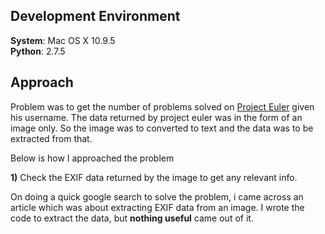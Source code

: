 ## Development Environment

**System**:	Mac OS X 10.9.5    
**Python**: 2.7.5

## Approach  

Problem was to get the number of problems solved on [Project Euler](https://www.projecteuler.net) given his username.
The data returned by project euler was in the form of an image only. So the image was to converted to text and the data
was to be extracted from that.

Below is how I approached the problem

**1)** Check the EXIF data returned by the image to get any relevant info.

On doing a quick google search to solve the problem, i came across an article which was about extracting EXIF data from an image. I wrote the code to extract the data, but **nothing useful** came out of it.





